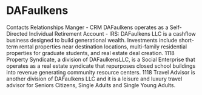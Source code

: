 # DAFaulkens
Contacts Relationships Manger - CRM
DAFaulkens operates as a Self-Directed Individual Retirement Account - IRS:
DAFaulkens LLC is a cashflow business designed to build generational wealth. Investments include short-term rental properties near destination locations, multi-family residential properties for graduate students, and real estate deal creation.
1118 Property Syndicate, a division of DAFaulkensLLC, is a Social Enterprise that operates as a real estate syndicate that repurposes closed school buildings into revenue generating community resource centers.
1118 Travel Advisor is another division of DAFaulkens LLC and it is a leisure and luxury travel advisor for Seniors Citizens, Single Adults and Single Young Adults.

